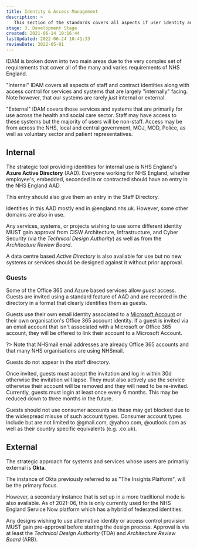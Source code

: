 ```yaml
---
title: Identity & Access Management
description: >
   This section of the standards covers all aspects if user identity and access management.
stage: 3. Development Stage
created: 2021-06-14 10:16:44
lastUpdated: 2022-06-24 10:41:33
reviewDate: 2022-05-01
---
```


IDAM is broken down into two main areas due to the very complex set of requirements that cover all of the many and varies requirements of NHS England.

"Internal" IDAM covers all aspects of staff and contract identities along with access control for services and systems that are largely "internally" facing. Note however, that our systems are rarely _just_ internal or external.

"External" IDAM covers those services and systems that are primarily for use across the health and social care sector. Staff may have access to these systems but the majority of users will be non-staff. Access may be from across the NHS, local and central government, MOJ, MOD, Police, as well as voluntary sector and patient representatives.

## Internal

The strategic tool providing identities for internal use is NHS England's **Azure Active Directory** (AAD). Everyone working for NHS England, whether employee's, embedded, seconded in or contracted should have an entry in the NHS England AAD.

This entry should also give them an entry in the Staff Directory.

Identities in this AAD mostly end in @england.nhs.uk. However, some other domains are also in use.

Any services, systems, or projects wishing to use some different identity MUST gain approval from CISW Architecture, Infrastructure, and Cyber Security (via the _Technical Design Authority_) as well as from the _Architecture Review Board_.

A data centre based _Active Directory_ is also available for use but no new systems or services should be designed against it without prior approval.

### Guests

Some of the Office 365 and Azure based services allow _guest_ access. Guests are invited using a standard feature of AAD and are recorded in the directory in a format that clearly identifies them as guests.

Guests use their own email identity associated to a [Microsoft Account](https://en.wikipedia.org/wiki/Microsoft_account) or their own organisation's Office 365 account identity. If a guest is invited via an email account that isn't associated with a Microsoft or Office 365 account, they will be offered to link their account to a Microsoft Account.

?> Note that NHSmail email addresses are already Office 365 accounts and that many NHS organisations are using NHSmail.

Guests do not appear in the staff directory.

Once invited, guests must accept the invitation and log in within 30d otherwise the invitation will lapse. They must also actively use the service otherwise their account will be removed and they will need to be re-invited. Currently, guests must login at least once every 6 months. This may be reduced down to three months in the future.

Guests should not use consumer accounts as these may get blocked due to the widespread misuse of such account types. Consumer account types include but are not limited to @gmail.com, @yahoo.com, @outlook.com as well as their country specific equivalents (e.g. .co.uk).

## External

The strategic approach for systems and services whose users are primarily external is **Okta**.

The instance of Okta previously referred to as "The Insights Platform", will be the primary focus. 

However, a secondary instance that is set up in a more traditional mode is also available. As of 2021-06, this is only currently used for the NHS England Service Now platform which has a hybrid of federated identities.

Any designs wishing to use alternative identity or access control provision MUST gain pre-approval before starting the design process. Approval is via at least the _Technical Design Authority_ (TDA) and _Architecture Review Board_ (ARB).